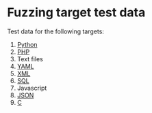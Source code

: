 # Fuzzing target test data

Test data for the following targets: 
1. [Python](test%20files/python#readme)
2. [PHP](/test%20files/php/README.md)
3. Text files
4. [YAML](/test%20files/yaml/README.md)
5. [XML](/test%20files/xml/README.md)
6. [SQL](/test%20files/sql/README.md)
7. Javascript
8. [JSON](/test%20files/json/README.md)
9. [C](/test%20files/c/README.md)
